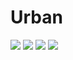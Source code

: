 Urban
=====

<p>
	<img src="https://img.shields.io/badge/iOS-13.0+-blue.svg?style=for-the-badge&logo=apple"/>
	<img src="https://img.shields.io/badge/macOS-10.15+-blue.svg?style=for-the-badge&logo=apple"/>
	<img src="https://img.shields.io/badge/Swift-5.3+-orange.svg?style=for-the-badge&logo=swift"/>
	<a href="https://twitter.com/ohayoukris">
		<img src="https://img.shields.io/badge/Contact-@ohayoukris-lightgrey.svg?style=for-the-badge&logo=twitter"/>
	</a>
</p>
